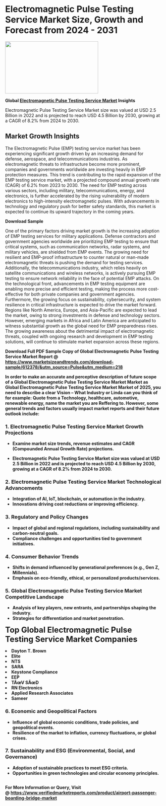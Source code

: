 <H1>Electromagnetic Pulse Testing Service Market Size, Growth and Forecast from 2024 - 2031</H1><img class="aligncenter size-medium wp-image-584254" src="https://thirdeyenews.in/wp-content/uploads/2024/09/Global-Market-Research-300x168.jpeg" alt="" width="300" height="168" /><p><strong>Global&nbsp;<a href="https://www.marketsizeandtrends.com/download-sample/612378/&amp;utm_source=Pulse&amp;utm_medium=218">Electromagnetic Pulse Testing Service Market</a> Insights</strong></p><p>Electromagnetic Pulse Testing Service Market size was valued at USD 2.5 Billion in 2022 and is projected to reach USD 4.5 Billion by 2030, growing at a CAGR of 8.2% from 2024 to 2030.</p><p><h2>Market Growth Insights</h2> <p>The Electromagnetic Pulse (EMP) testing service market has been experiencing significant growth driven by an increasing demand for defense, aerospace, and telecommunications industries. As electromagnetic threats to infrastructure become more prominent, companies and governments worldwide are investing heavily in EMP protection measures. This trend is contributing to the rapid expansion of the EMP testing service market, with a projected compound annual growth rate (CAGR) of 6.2% from 2023 to 2030. The need for EMP testing across various sectors, including military, telecommunications, energy, and electronics, is further accelerated by the rising vulnerability of modern electronics to high-intensity electromagnetic pulses. With advancements in technology and regulatory push for better safety standards, this market is expected to continue its upward trajectory in the coming years.</p> <p><strong>Download Sample</strong></p> <p>One of the primary factors driving market growth is the increasing adoption of EMP testing services for military applications. Defense contractors and government agencies worldwide are prioritizing EMP testing to ensure that critical systems, such as communication networks, radar systems, and military vehicles, are shielded from EMP events. The growing need for resilient and EMP-proof infrastructure to counter natural or man-made electromagnetic threats is pushing the demand for testing services. Additionally, the telecommunications industry, which relies heavily on satellite communications and wireless networks, is actively pursuing EMP testing to ensure network reliability in the face of potential EMP attacks. On the technological front, advancements in EMP testing equipment are enabling more precise and efficient testing, making the process more cost-effective for both private companies and government agencies. Furthermore, the growing focus on sustainability, cybersecurity, and system resilience in critical infrastructure is expected to drive the market forward. Regions like North America, Europe, and Asia-Pacific are expected to lead the market, owing to strong investments in defense and technology sectors. However, emerging markets in Africa and Latin America are anticipated to witness substantial growth as the global need for EMP preparedness rises. The growing awareness about the detrimental impact of electromagnetic threats, coupled with ongoing research and development in EMP testing solutions, will continue to stimulate market expansion across these regions.</p> <p><strong></p><p><span class=""><strong>Download Full PDF Sample Copy of Global Electromagnetic Pulse Testing Service Market Report</strong> @ <a href="https://www.marketsizeandtrends.com/download-sample/612378/&amp;utm_source=Pulse&amp;utm_medium=218" target="_blank">https://www.marketsizeandtrends.com/download-sample/612378/&amp;utm_source=Pulse&amp;utm_medium=218</a></span></p><p>In order to make an accurate and perceptive description of future scope of a Global&nbsp;Electromagnetic Pulse Testing Service Market Market as Global&nbsp;Electromagnetic Pulse Testing Service Market Market of 2025, you need to describe a clear Vision &ndash; What Industry or Linda can you think of for example: Quote from a Technology, healthcare, automotive, renewable energy, name the market you are Reffering to. However, some general trends and factors usually impact market reports and their future outlook include:</p><h3>1.&nbsp;<strong>Electromagnetic Pulse Testing Service Market Growth Projections</strong></h3><ul><li>Examine market size trends, revenue estimates and CAGR (Compounded Annual Growth Rate) projections.</li><li><p>Electromagnetic Pulse Testing Service Market size was valued at USD 2.5 Billion in 2022 and is projected to reach USD 4.5 Billion by 2030, growing at a CAGR of 8.2% from 2024 to 2030.</p></li></ul><h3>2.&nbsp;<strong>Electromagnetic Pulse Testing Service Market Technological Advancements</strong></h3><ul><li>Integration of AI, IoT, blockchain, or automation in the industry.</li><li>Innovations driving cost reductions or improving efficiency.</li></ul><h3>3.&nbsp;<strong>Regulatory and Policy Changes</strong></h3><ul><li>Impact of global and regional regulations, including sustainability and carbon-neutral goals.</li><li>Compliance challenges and opportunities tied to government initiatives.</li></ul><h3>4.&nbsp;<strong>Consumer Behavior Trends</strong></h3><ul><li>Shifts in demand influenced by generational preferences (e.g., Gen Z, Millennials).</li><li>Emphasis on eco-friendly, ethical, or personalized products/services.</li></ul><h3>5.&nbsp;<strong>Global Electromagnetic Pulse Testing Service Market Competitive Landscape</strong></h3><ul><li>Analysis of key players, new entrants, and partnerships shaping the industry.</li><li>Strategies for differentiation and market penetration.</li></ul><p data-pm-slice="1 1 []"><span style="color: inherit; font-family: inherit; font-size: 25px;">Top Global Electromagnetic Pulse Testing Service Market Companies</span></p><div class="" data-test-id=""><p><li>Dayton T. Brown</li><li> Elite</li><li> NTS</li><li> SARA</li><li> Keystone Compliance</li><li> EEP</li><li> TÃœV SÃœD</li><li> RN Electronics</li><li> Applied Research Associates</li><li> Sameer</li></p></div><h3>6.&nbsp;<strong>Economic and Geopolitical Factors</strong></h3><ul><li>Influence of global economic conditions, trade policies, and geopolitical events.</li><li>Resilience of the market to inflation, currency fluctuations, or global crises.</li></ul><h3>7.&nbsp;<strong>Sustainability and ESG (Environmental, Social, and Governance)</strong></h3><ul><li>Adoption of sustainable practices to meet ESG criteria.</li><li>Opportunities in green technologies and circular economy principles.</li></ul><h2><strong style="font-size: 14px;">For More Information or Query, Visit @&nbsp;</strong><a style="background-color: #ffffff; font-size: 14px;" href="https://www.marketsizeandtrends.com/report/electromagnetic-pulse-testing-service-market/" target="_blank">https://www.verifiedmarketreports.com/product/airport-passenger-boarding-bridge-market</a></h2>
